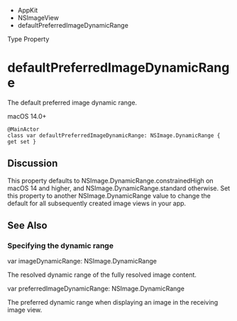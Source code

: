 

- AppKit
- NSImageView
-  defaultPreferredImageDynamicRange 

Type Property

# defaultPreferredImageDynamicRange

The default preferred image dynamic range.

macOS 14.0+

``` source
@MainActor
class var defaultPreferredImageDynamicRange: NSImage.DynamicRange { get set }
```

## Discussion

This property defaults to NSImage.DynamicRange.constrainedHigh on macOS 14 and higher, and NSImage.DynamicRange.standard otherwise. Set this property to another NSImage.DynamicRange value to change the default for all subsequently created image views in your app.

## See Also

### Specifying the dynamic range

var imageDynamicRange: NSImage.DynamicRange

The resolved dynamic range of the fully resolved image content.

var preferredImageDynamicRange: NSImage.DynamicRange

The preferred dynamic range when displaying an image in the receiving image view.

